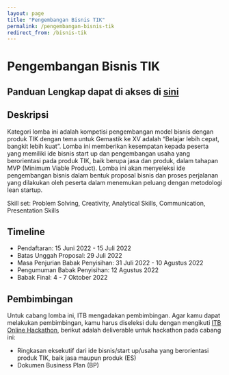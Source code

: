 ```yaml
---
layout: page
title: "Pengembangan Bisnis TIK"
permalink: /pengembangan-bisnis-tik
redirect_from: /bisnis-tik
---
```


# Pengembangan Bisnis TIK

## Panduan Lengkap dapat di akses di [sini](https://pusatprestasinasional.kemdikbud.go.id/pengumuman/dikti/pengumuman-pagelaran-mahasiswa-nasional-bidang-teknologi-informasi-dan-komunikasi-tahun-2022-2022-dikti)

## Deskripsi

Kategori lomba ini adalah kompetisi pengembangan model bisnis dengan produk TIK dengan tema untuk Gemastik ke XV adalah “Belajar lebih cepat, bangkit lebih kuat”. Lomba ini memberikan kesempatan kepada peserta yang memiliki ide bisnis start up dan pengembangan usaha yang berorientasi pada produk TIK, baik berupa jasa dan produk, dalam tahapan MVP (Minimum Viable Product). Lomba ini akan menyeleksi ide pengembangan bisnis dalam bentuk proposal bisnis dan proses perjalanan yang dilakukan oleh peserta dalam menemukan peluang dengan metodologi lean startup.

Skill set: Problem Solving, Creativity, Analytical Skills, Communication, Presentation Skills

## Timeline

- Pendaftaran: 15 Juni 2022 - 15 Juli 2022
- Batas Unggah Proposal: 29 Juli 2022
- Masa Penjurian Babak Penyisihan: 31 Juli 2022 - 10 Agustus 2022
- Pengumuman Babak Penyisihan: 12 Agustus 2022
- Babak Final: 4 - 7 Oktober 2022

## Pembimbingan

Untuk cabang lomba ini, ITB mengadakan pembimbingan. Agar kamu dapat melakukan pembimbingan, kamu harus diseleksi dulu dengan mengikuti [ITB Online Hackathon](hackathon), berikut adalah deliverable untuk hackathon pada cabang ini:

- Ringkasan eksekutif dari ide bisnis/start up/usaha yang berorientasi produk TIK, baik jasa maupun produk (ES)
- Dokumen Business Plan (BP)
